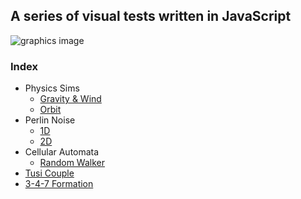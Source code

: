 ## A series of visual tests written in JavaScript

![graphics image](./imgs/collgif.gif)

### Index

<ul>
  <li>Physics Sims
    <ul>
      <li><a href="https://benjamincornwall.gitlab.io/graphics/physSim1">Gravity & Wind</a></li>
      <li><a href="https://editor.p5js.org/viirens/full/obT4lkega">Orbit</a></li>
    </ul>
  </li>
  <li>Perlin Noise
    <ul>
      <li><a href="https://benjamincornwall.gitlab.io/graphics/perlin1d">1D</a></li>
      <li><a href="https://benjamincornwall.gitlab.io/graphics/perlin2d">2D</a></li>
    </ul>
  </li>
  <li>Cellular Automata
    <ul>
      <li><a href="https://benjamincornwall.gitlab.io/graphics/randomWalker">Random Walker</a></li>
    </ul>
  </li>
  <li><a href="https://benjamincornwall.gitlab.io/graphics/tusiCouple">Tusi Couple</a></li>
  <li><a href="https://benjamincornwall.gitlab.io/graphics/3-4-7_Formation">3-4-7 Formation</a></li>

</ul>

